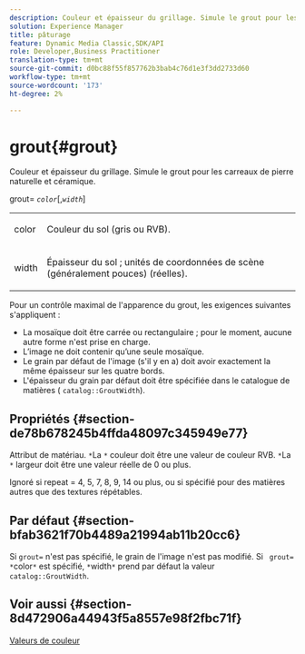 ```yaml
---
description: Couleur et épaisseur du grillage. Simule le grout pour les carreaux de pierre naturelle et céramique.
solution: Experience Manager
title: pâturage
feature: Dynamic Media Classic,SDK/API
role: Developer,Business Practitioner
translation-type: tm+mt
source-git-commit: d0bc88f55f857762b3bab4c76d1e3f3dd2733d60
workflow-type: tm+mt
source-wordcount: '173'
ht-degree: 2%

---
```



# grout{#grout}

Couleur et épaisseur du grillage. Simule le grout pour les carreaux de pierre naturelle et céramique.

grout= *`color`*[,*`width`*]

<table id="simpletable_302B78CFC8F14E0F962D1D2064AD1371"> 
 <tr class="strow"> 
  <td class="stentry"> <p> <span class="codeph"> <span class="varname"> color  </span> </span> </p> </td> 
  <td class="stentry"> <p>Couleur du sol (gris ou RVB). </p> </td> 
 </tr> 
 <tr class="strow"> 
  <td class="stentry"> <p> <span class="codeph"> <span class="varname"> width </span> </span> </p> </td> 
  <td class="stentry"> <p>Épaisseur du sol ; unités de coordonnées de scène (généralement pouces) (réelles). </p> </td> 
 </tr> 
</table>

Pour un contrôle maximal de l&#39;apparence du grout, les exigences suivantes s&#39;appliquent :

* La mosaïque doit être carrée ou rectangulaire ; pour le moment, aucune autre forme n&#39;est prise en charge.
* L’image ne doit contenir qu’une seule mosaïque.
* Le grain par défaut de l&#39;image (s&#39;il y en a) doit avoir exactement la même épaisseur sur les quatre bords.
* L&#39;épaisseur du grain par défaut doit être spécifiée dans le catalogue de matières ( `catalog::GroutWidth`).

## Propriétés {#section-de78b678245b4ffda48097c345949e77}

Attribut de matériau. `*`La `*` couleur doit être une valeur de couleur RVB. `*`La `*` largeur doit être une valeur réelle de 0 ou plus.

Ignoré si repeat = 4, 5, 7, 8, 9, 14 ou plus, ou si spécifié pour des matières autres que des textures répétables.

## Par défaut {#section-bfab3621f70b4489a21994ab11b20cc6}

Si `grout=` n&#39;est pas spécifié, le grain de l&#39;image n&#39;est pas modifié. Si ` grout= *`color`*` est spécifié, `*`width`*` prend par défaut la valeur `catalog::GroutWidth`.

## Voir aussi {#section-8d472906a44943f5a8557e98f2fbc71f}

[Valeurs de couleur](../../../../../ir-api/http-protocol/image-rendering-api-ref/c-ir-http-protocol-ref/c-ir-http-protocol-syntax-and-features/r-ir-color-values.md#reference-657f95c0841742d2a55a48bc938303f6)

